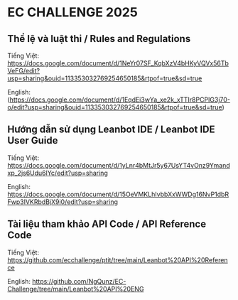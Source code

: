 # EC CHALLENGE 2025

## Thể lệ và luật thi / Rules and Regulations
Tiếng Việt: https://docs.google.com/document/d/1NeYr07SF_KqbXzV4bHKyVQVx56TbVeFG/edit?usp=sharing&ouid=113353032769254650185&rtpof=true&sd=true

English: (https://docs.google.com/document/d/1EqdEi3wYa_xe2k_xTTIr8PCPIG3j70-o/edit?usp=sharing&ouid=113353032769254650185&rtpof=true&sd=true)

## Hướng dẫn sử dụng Leanbot IDE / Leanbot IDE User Guide
Tiếng Việt: https://docs.google.com/document/d/1yLnr4bMtJr5y67UsYT4vOnz9Ymandxp_2js6Udu6lYc/edit?usp=sharing

English: https://docs.google.com/document/d/15OeVMKLhIvbbXxWWDg16NvP1dbRFwp3IVKRbdBjX9i0/edit?usp=sharing

## Tài liệu tham khảo API Code / API Reference Code
Tiếng Việt: https://github.com/ecchallenge/ptit/tree/main/Leanbot%20API%20Reference

English: https://github.com/NgQunz/EC-Challenge/tree/main/Leanbot%20API%20ENG
